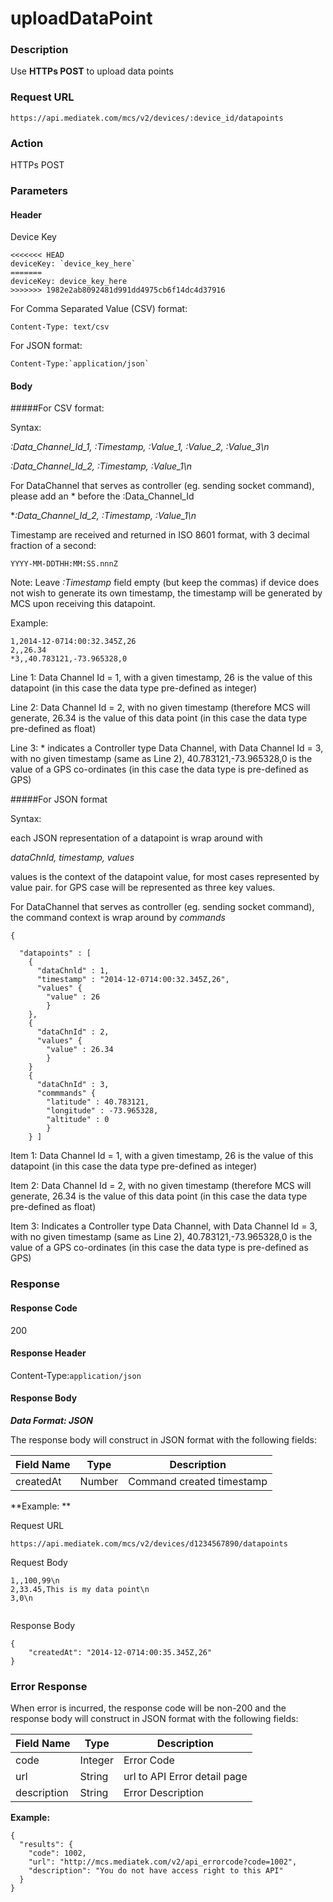 
# uploadDataPoint

### Description

Use **HTTPs POST** to upload data points

### Request URL

```
https://api.mediatek.com/mcs/v2/devices/:device_id/datapoints

```

### Action
HTTPs POST

### Parameters

#### Header

Device Key
```
<<<<<<< HEAD
deviceKey: `device_key_here`
=======
deviceKey: device_key_here
>>>>>>> 1982e2ab8092481d991dd4975cb6f14dc4d37916
```

For Comma Separated Value (CSV) format:
```
Content-Type: text/csv
```
For JSON format:
```
Content-Type:`application/json`
```


#### Body

#####For CSV format:

Syntax:

*:Data_Channel_Id_1, :Timestamp, :Value_1, :Value_2, :Value_3\n*

*:Data_Channel_Id_2, :Timestamp, :Value_1\n*

For DataChannel that serves as controller (eg. sending socket command), please add an * before the :Data_Channel_Id

**:Data_Channel_Id_2, :Timestamp, :Value_1\n*

Timestamp are received and returned in ISO 8601 format, with 3 decimal fraction of a second:

```
YYYY-MM-DDTHH:MM:SS.nnnZ
```

Note: Leave *:Timestamp* field empty (but keep the commas) if device does not wish to generate its own timestamp, the timestamp will be generated by MCS upon receiving this datapoint.

Example:
```
1,2014-12-0714:00:32.345Z,26
2,,26.34
*3,,40.783121,-73.965328,0
```
Line 1: Data Channel Id = 1, with a given timestamp, 26 is the value of this datapoint (in this case the data type pre-defined as integer)

Line 2: Data Channel Id = 2, with no given timestamp (therefore MCS will generate, 26.34 is the value of this data point (in this case the data type pre-defined as float)

Line 3: * indicates a Controller type Data Channel, with Data Channel Id = 3, with no given timestamp (same as Line 2), 40.783121,-73.965328,0 is the value of a GPS co-ordinates (in this case the data type is pre-defined as GPS)


#####For JSON format

Syntax:

each JSON representation of a datapoint is wrap around with

*dataChnId, timestamp, values*

values is the context of the datapoint value, for most cases represented by value pair. for GPS case will be represented as three key values.

For DataChannel that serves as controller (eg. sending socket command), the command context is wrap around by *commands*

```
{

  "datapoints" : [
    {
      "dataChnld" : 1,
      "timestamp" : "2014-12-0714:00:32.345Z,26",
      "values" {
        "value" : 26
        }
    },
    {
      "dataChnId" : 2,
      "values" {
        "value" : 26.34
        }
    }
    {
      "dataChnId" : 3,
      "commmands" {
        "latitude" : 40.783121,
        "longitude" : -73.965328,
        "altitude" : 0
        }
    } ]

```
Item 1: Data Channel Id = 1, with a given timestamp, 26 is the value of this datapoint (in this case the data type pre-defined as integer)

Item 2: Data Channel Id = 2, with no given timestamp (therefore MCS will generate, 26.34 is the value of this data point (in this case the data type pre-defined as float)

Item 3: Indicates a Controller type Data Channel, with Data Channel Id = 3, with no given timestamp (same as Line 2), 40.783121,-73.965328,0 is the value of a GPS co-ordinates (in this case the data type is pre-defined as GPS)


### Response

#### Response Code
200

#### Response Header

Content-Type:`application/json`
#### Response Body

***Data Format: JSON***

The response body will construct in JSON format with the following fields:

| Field Name | Type |Description|
| --- | --- | --- |
| createdAt | Number | Command created timestamp |


**Example: **

Request URL
```
https://api.mediatek.com/mcs/v2/devices/d1234567890/datapoints
```

Request Body

```
1,,100,99\n
2,33.45,This is my data point\n
3,0\n


```

Response Body

```
{
    "createdAt": "2014-12-0714:00:35.345Z,26"
}
```

### Error Response

When error is incurred, the response code will be non-200 and the response body will construct in JSON format with the following fields:

| Field Name | Type |Description|
| --- | --- | --- |
| code | Integer | Error Code |
| url | String | url to API Error detail page |
| description | String | Error Description |

**Example:**

```
{
  "results": {
    "code": 1002,
    "url": "http://mcs.mediatek.com/v2/api_errorcode?code=1002",
    "description": "You do not have access right to this API"
  }
}
```



